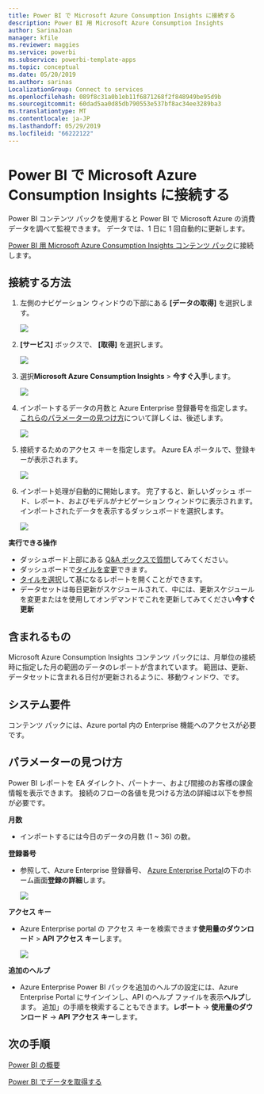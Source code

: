 ```yaml
---
title: Power BI で Microsoft Azure Consumption Insights に接続する
description: Power BI 用 Microsoft Azure Consumption Insights
author: SarinaJoan
manager: kfile
ms.reviewer: maggies
ms.service: powerbi
ms.subservice: powerbi-template-apps
ms.topic: conceptual
ms.date: 05/20/2019
ms.author: sarinas
LocalizationGroup: Connect to services
ms.openlocfilehash: 089f8c31a0b1eb11f6871268f2f848949be95d9b
ms.sourcegitcommit: 60dad5aa0d85db790553e537bf8ac34ee3289ba3
ms.translationtype: MT
ms.contentlocale: ja-JP
ms.lasthandoff: 05/29/2019
ms.locfileid: "66222122"
---
```

# <a name="connect-to-microsoft-azure-consumption-insights-with-power-bi"></a>Power BI で Microsoft Azure Consumption Insights に接続する
Power BI コンテンツ パックを使用すると Power BI で Microsoft Azure の消費データを調べて監視できます。 データでは、1 日に 1 回自動的に更新します。

[Power BI 用 Microsoft Azure Consumption Insights コンテンツ パック](https://app.powerbi.com/getdata/services/azureconsumption)に接続します。

## <a name="how-to-connect"></a>接続する方法
1. 左側のナビゲーション ウィンドウの下部にある **[データの取得]** を選択します。
   
    ![](media/service-connect-to-azure-consumption-insights/getdata.png)
2. **[サービス]** ボックスで、 **[取得]** を選択します。
   
   ![](media/service-connect-to-azure-consumption-insights/services.png)
3. 選択**Microsoft Azure Consumption Insights** \> **今すぐ入手**します。 
   
   ![](media/service-connect-to-azure-consumption-insights/mazureconsumption.png)
4. インポートするデータの月数と Azure Enterprise 登録番号を指定します。 [これらのパラメーターの見つけ方](#FindingParams)について詳しくは、後述します。
   
    ![](media/service-connect-to-azure-consumption-insights/azureconsumptionparams.png)
5. 接続するためのアクセス キーを指定します。 Azure EA ポータルで、登録キーが表示されます。 
   
    ![](media/service-connect-to-azure-consumption-insights/msazureconsumptioncreds.png)
6. インポート処理が自動的に開始します。 完了すると、新しいダッシュ ボード、レポート、およびモデルがナビゲーション ウィンドウに表示されます。 インポートされたデータを表示するダッシュボードを選択します。
   
   ![](media/service-connect-to-azure-consumption-insights/msazureconsumptiondashboard.png)

**実行できる操作**

* ダッシュボード上部にある [Q&A ボックスで質問](consumer/end-user-q-and-a.md)してみてください。
* ダッシュボードで[タイルを変更](service-dashboard-edit-tile.md)できます。
* [タイルを選択](consumer/end-user-tiles.md)して基になるレポートを開くことができます。
* データセットは毎日更新がスケジュールされて、中には、更新スケジュールを変更またはを使用してオンデマンドでこれを更新してみてください**今すぐ更新**

## <a name="whats-included"></a>含まれるもの
Microsoft Azure Consumption Insights コンテンツ パックには、月単位の接続時に指定した月の範囲のデータのレポートが含まれています。 範囲は、更新、データセットに含まれる日付が更新されるように、移動ウィンドウ、です。

## <a name="system-requirements"></a>システム要件
コンテンツ パックには、Azure portal 内の Enterprise 機能へのアクセスが必要です。 

<a name="FindingParams"></a>

## <a name="finding-parameters"></a>パラメーターの見つけ方
Power BI レポートを EA ダイレクト、パートナー、および間接のお客様の課金情報を表示できます。 接続のフローの各値を見つける方法の詳細は以下を参照が必要です。

**月数**

* インポートするには今日のデータの月数 (1 ~ 36) の数。

**登録番号**

* 参照して、Azure Enterprise 登録番号、 [Azure Enterprise Portal](https://ea.azure.com/)の下のホーム画面**登録の詳細**します。
  
    ![](media/service-connect-to-azure-consumption-insights/params2.png)

**アクセス キー**

* Azure Enterprise portal の アクセス キーを検索できます**使用量のダウンロード** > **API アクセス キー**します。
  
    ![](media/service-connect-to-azure-consumption-insights/creds2.png)

**追加のヘルプ**

* Azure Enterprise Power BI パックを追加のヘルプの設定には、Azure Enterprise Portal にサインインし、API のヘルプ ファイルを表示**ヘルプ**します。 追加」の手順を検索することもできます。**レポート** -> **使用量のダウンロード** -> **API アクセス キー**します。

## <a name="next-steps"></a>次の手順
[Power BI の概要](service-get-started.md)

[Power BI でデータを取得する](service-get-data.md)

